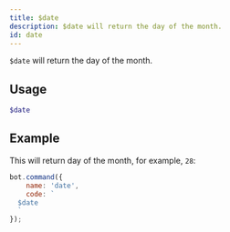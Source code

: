 ```yaml
---
title: $date
description: $date will return the day of the month.
id: date
---
```


`$date` will return the day of the month.

## Usage

```php
$date
```

## Example

This will return day of the month, for example, `28`:

```javascript
bot.command({
    name: 'date',
    code: `
  $date
  `
});
```
